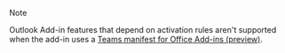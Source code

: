   > [!NOTE]
  > Outlook Add-in features that depend on activation rules aren't supported when the add-in uses a [Teams manifest for Office Add-ins (preview)](../develop/json-manifest-overview.md).